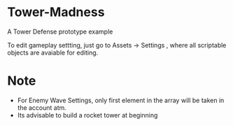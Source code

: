 # Tower-Madness
A Tower Defense prototype example

To edit gameplay settting, just go to Assets -> Settings , where all scriptable objects are avaiable for editing.

# Note
- For Enemy Wave Settings, only first element in the array will be taken in the account atm.
- Its advisable to build a rocket tower at beginning
